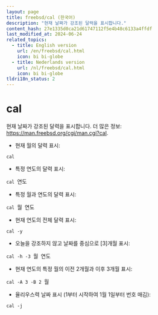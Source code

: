 ```yaml
---
layout: page
title: freebsd/cal (한국어)
description: "현재 날짜가 강조된 달력을 표시합니다."
content_hash: 27e1335d0ca21d61747112f5e4b48c6133a4ffdf
last_modified_at: 2024-06-24
related_topics:
  - title: English version
    url: /en/freebsd/cal.html
    icon: bi bi-globe
  - title: Nederlands version
    url: /nl/freebsd/cal.html
    icon: bi bi-globe
tldri18n_status: 2
---
```

# cal

현재 날짜가 강조된 달력을 표시합니다.
더 많은 정보: <https://man.freebsd.org/cgi/man.cgi?cal>.

- 현재 월의 달력 표시:

`cal`

- 특정 연도의 달력 표시:

`cal `<span class="tldr-var badge badge-pill bg-dark-lm bg-white-dm text-white-lm text-dark-dm font-weight-bold">연도</span>

- 특정 월과 연도의 달력 표시:

`cal `<span class="tldr-var badge badge-pill bg-dark-lm bg-white-dm text-white-lm text-dark-dm font-weight-bold">월</span>` `<span class="tldr-var badge badge-pill bg-dark-lm bg-white-dm text-white-lm text-dark-dm font-weight-bold">연도</span>

- 현재 연도의 전체 달력 표시:

`cal -y`

- 오늘을 강조하지 않고 날짜를 중심으로 [3]개월 표시:

`cal -h -3 `<span class="tldr-var badge badge-pill bg-dark-lm bg-white-dm text-white-lm text-dark-dm font-weight-bold">월</span>` `<span class="tldr-var badge badge-pill bg-dark-lm bg-white-dm text-white-lm text-dark-dm font-weight-bold">연도</span>

- 현재 연도의 특정 월의 이전 2개월과 이후 3개월 표시:

`cal -A 3 -B 2 `<span class="tldr-var badge badge-pill bg-dark-lm bg-white-dm text-white-lm text-dark-dm font-weight-bold">월</span>

- 율리우스력 날짜 표시 (1부터 시작하여 1월 1일부터 번호 매김):

`cal -j`
